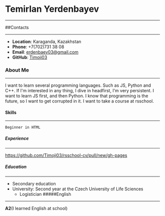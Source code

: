 # Temirlan Yerdenbayev
***
##Contacts
***
- __Location__: Karaganda, Kazakhstan
- __Phone__: +7(702)731 38 08
- __Email__: erdenbaev03@gmail.com
- __GitHub__: [Timoji03](https://github.com/Timoji03) 

### About Me
***
I want to learn several programming languages. Such as JS, Python and C++. If I'm interested in any thing, I dive in headfirst, I'm very persistent. I want to learn JS first, and then Python. I know that programming is the future, so I want to get corrupted in it. I want to take a course at rsschool.

#### Skills
***
    Beginner in HTML

##### Experience
***
https://github.com/Timoji03/rsschool-cv/pull/new/gh-pages
##### Education
***
* Secondary education
* University: Second year at the Czech University of Life Sciences
   - Logistician
#####English
***
__A2__(I learned English at school)